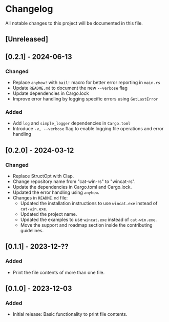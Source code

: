 # Changelog

All notable changes to this project will be documented in this file.

## [Unreleased]

## [0.2.1] - 2024-06-13

### Changed

- Replace `anyhow!` with `bail!` macro for better error reporting in
  `main.rs`
- Update `README.md` to document the new `--verbose` flag
- Update dependencies in Cargo.lock
- Improve error handling by logging specific errors using `GetLastError`

### Added

- Add `log` and `simple_logger` dependencies in `Cargo.toml`
- Introduce `-v, --verbose` flag to enable logging file operations and
  error handling

## [0.2.0] - 2024-03-12

### Changed

- Replace StructOpt with Clap.
- Change repository name from "cat-win-rs" to "wincat-rs".
- Update the dependencies in Cargo.toml and Cargo.lock.
- Updated the error handling using `anyhow`.
- Changes in `README.md` file:
  - Updated the installation instructions to use `wincat.exe` instead of `cat-win.exe`.
  - Updated the project name.
  - Updated the examples to use `wincat.exe` instead of `cat-win.exe`.
  - Move the support and roadmap section inside the contributing guidelines.

## [0.1.1] - 2023-12-??

### Added

  - Print the file contents of more than one file.

## [0.1.0] - 2023-12-03

### Added

  - Initial release: Basic functionality to print file contents.
